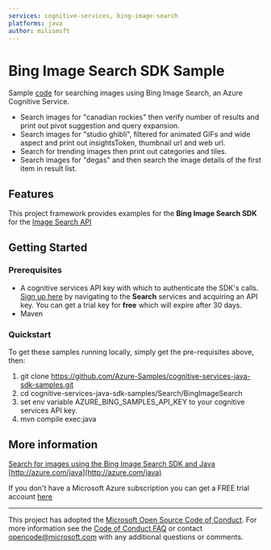 ```yaml
---
services: cognitive-services, bing-image-search
platforms: java
author: milismsft
---
```


# Bing Image Search SDK Sample ##

Sample [code](https://github.com/Azure-Samples/cognitive-services-java-sdk-samples/blob/master/Search/BingImageSearch/multiFeatured/src/main/java/com/microsoft/azure/cognitiveservices/search/imagesearch/samples/BingImageSearchSample.java) for searching images using Bing Image Search, an Azure Cognitive Service.
- Search images for "canadian rockies" then verify number of results and print out pivot suggestion and query expansion.
- Search images for "studio ghibli", filtered for animated GIFs and wide aspect and print out insightsToken, thumbnail url and web url.
- Search for trending images then print out categories and tiles.
- Search images for "degas" and then search the image details of the first item in result list.


## Features

This project framework provides examples for the **Bing Image Search SDK** for the [Image Search API](https://azure.microsoft.com/en-us/services/cognitive-services/)

## Getting Started

### Prerequisites

- A cognitive services API key with which to authenticate the SDK's calls. [Sign up here](https://azure.microsoft.com/en-us/services/cognitive-services/directory/) by navigating to the **Search** services and acquiring an API key. You can get a trial key for **free** which will expire after 30 days.
- Maven

### Quickstart

To get these samples running locally, simply get the pre-requisites above, then:

1. git clone https://github.com/Azure-Samples/cognitive-services-java-sdk-samples.git
2. cd cognitive-services-java-sdk-samples/Search/BingImageSearch
3. set env variable AZURE_BING_SAMPLES_API_KEY to your cognitive services API key.
4. mvn compile exec:java

## More information ##

[Search for images using the Bing Image Search SDK and Java](https://docs.microsoft.com/en-us/azure/cognitive-services/bing-image-search/image-sdk-java-quickstart)
[http://azure.com/java](http://azure.com/java)

If you don't have a Microsoft Azure subscription you can get a FREE trial account [here](http://go.microsoft.com/fwlink/?LinkId=330212)

---

This project has adopted the [Microsoft Open Source Code of Conduct](https://opensource.microsoft.com/codeofconduct/). For more information see the [Code of Conduct FAQ](https://opensource.microsoft.com/codeofconduct/faq/) or contact [opencode@microsoft.com](mailto:opencode@microsoft.com) with any additional questions or comments.